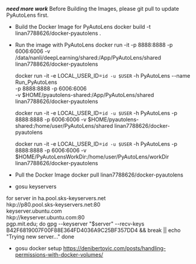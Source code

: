 ***need more work***
Before Building the Images, please git pull to update PyAutoLens first.

- Build the Docker Image for PyAutoLens
	docker build -t linan7788626/docker-pyautolens .


- Run the image with PyAutoLens
	docker run -it -p 8888:8888 -p 6006:6006 -v /data/nanli/deepLearning/shared:/App/PyAutoLens/shared linan7788626/docker-pyautolens

	docker run -it -e LOCAL_USER_ID=`id -u $USER` -h PyAutoLens --name Run_PyAutoLens \
					-p 8888:8888 -p 6006:6006 \
					-v $HOME/pyautolens-shared:/App/PyAutoLens/shared \
					linan7788626/docker-pyautolens

	docker run -it -e LOCAL_USER_ID=`id -u $USER` -h PyAutoLens -p 8888:8888 -p 6006:6006 -v $HOME/pyautolens-shared:/home/user/PyAutoLens/shared linan7788626/docker-pyautolens

	docker run -it -e LOCAL_USER_ID=`id -u $USER` -h PyAutoLens -p 8888:8888 -p 6006:6006 -v $HOME/PyAutoLensWorkDir:/home/user/PyAutoLens/workDir linan7788626/docker-pyautolens


- Pull the Docker Image
	docker pull linan7788626/docker-pyautolens


- gosu keyservers


for server in ha.pool.sks-keyservers.net \
              hkp://p80.pool.sks-keyservers.net:80 \
              keyserver.ubuntu.com \
              hkp://keyserver.ubuntu.com:80 \
              pgp.mit.edu; do
    gpg --keyserver "$server" --recv-keys B42F6819007F00F88E364FD4036A9C25BF357DD4 && break || echo "Trying new server..."
done

- gosu docker setup
	https://denibertovic.com/posts/handling-permissions-with-docker-volumes/
